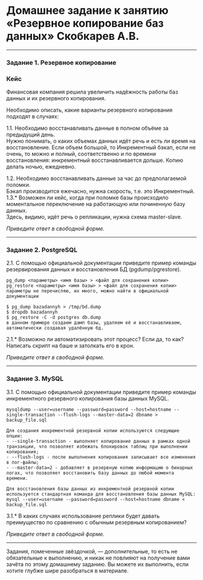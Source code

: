# Домашнее задание к занятию «Резервное копирование баз данных» Скобкарев А.В.

---

### Задание 1. Резервное копирование

### Кейс
Финансовая компания решила увеличить надёжность работы баз данных и их резервного копирования. 

Необходимо описать, какие варианты резервного копирования подходят в случаях: 

1.1. Необходимо восстанавливать данные в полном объёме за предыдущий день.  
Нужно понимать, о каких объемах данных идёт речь и есть ли время на восстановление. Если объем большой, то Инкрементный бэкап, если не очень, то можно и полный, соответственно и по времени восстановления: инкрементный восстанавливается дольше. Копию делать ночью, ежедневно.

1.2. Необходимо восстанавливать данные за час до предполагаемой поломки.  
Бэкап производится ежечасно, нужна скорость, т.е. это Инкрементный.  
1.3.* Возможен ли кейс, когда при поломке базы происходило моментальное переключение на работающую или починенную базу данных.  
Здесь, видимо, идёт речь о репликации, нужна схема master-slave.

*Приведите ответ в свободной форме.*

---

### Задание 2. PostgreSQL

2.1. С помощью официальной документации приведите пример команды резервирования данных и восстановления БД (pgdump/pgrestore).  
```
pg_dump <параметры> <имя базы> > <файл для сохранения копии> 
pg_restore <параметры> <имя базы> > <файл для сохранения копии>  
параметры не перечисляю, их много, можно найти в официальной документации  
    
$ pg_dump bazadannyh > /tmp/bd.dump
$ dropdb bazadannyh  
$ pg_restore -C -d postgres db.dump
в данном примере создаем дамп базы, удаляем её и восстанавливаем, автоматически создавая удалённую бд.
```

2.1.* Возможно ли автоматизировать этот процесс? Если да, то как?  
Написать скрипт на баше и затолкать его в крон.

*Приведите ответ в свободной форме.*

---

### Задание 3. MySQL

3.1. С помощью официальной документации приведите пример команды инкрементного резервного копирования базы данных MySQL.   
```
mysqldump --user=username --password=password --host=hostname --single-transaction --flush-logs --master-data=2 dbname > backup_file.sql  
    
Для создания инкрементной резервной копии используются следующие опции:  
- --single-transaction - выполняет копирование данных в рамках одной транзакции, что позволяет избежать блокировок таблиц при выполнении копирования;
- --flush-logs - после выполнения копирования записывает все изменения в лог-файлы;
- --master-data=2 - добавляет в резервную копию информацию о бинарных логах, что позволяет восстановить базу данных до любой момента времени.  
  
Для восстановления базы данных из инкрементной резервной копии используется стандартная команда для восстановления базы данных MySQL:  
mysql --user=username --password=password --host=hostname dbname < backup_file.sql  
```

3.1.* В каких случаях использование реплики будет давать преимущество по сравнению с обычным резервным копированием?

*Приведите ответ в свободной форме.*

---

Задания, помеченные звёздочкой, — дополнительные, то есть не обязательные к выполнению, и никак не повлияют на получение вами зачёта по этому домашнему заданию. Вы можете их выполнить, если хотите глубже шире разобраться в материале.
